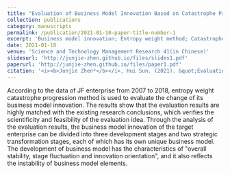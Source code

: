 ```yaml
---
title: "Evaluation of Business Model Innovation Based on Catastrophe Progression and Entropy Method:Taking JF Enterprise as the Example"
collection: publications
category: manuscripts
permalink: /publication/2021-01-10-paper-title-number-1
excerpt: 'Business model innovation; Entropy weight method; Catastrophe progression method; Innovation evaluation'
date: 2021-01-10
venue: 'Science and Technology Management Research 41(in Chinese)'
slidesurl: 'http://junjie-zhen.github.io/files/slides1.pdf'
paperurl: 'http://junjie-zhen.github.io/files/paper1.pdf'
citation: '<i><b>Junjie Zhen*</b></i>, Hui Sun. (2021). &quot;Evaluation of Business Model Innovation Based on Catastrophe Progression and Entropy Method:Taking JF Enterprise as the Example.&quot; <i>Science and Technology Management Research </i>. 41(1).'
---
```


According to the data of JF enterprise from 2007 to 2018, entropy weight catastrophe progression method is used to evaluate the change of its business model innovation. The results show that the evaluation results are highly matched with the existing research conclusions, which verifies the scientificity and feasibility of the evaluation idea. Through the analysis of the evaluation results, the business model innovation of the target enterprise can be divided into three development stages and two strategic transformation stages, each of which has its own unique business model. The development of business model has the characteristics of "overall stability, stage fluctuation and innovation orientation", and it also reflects the instability of business model elements.